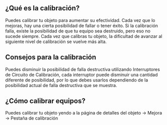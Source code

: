 ## ¿Qué es la calibración?

Puedes calibrar tu objeto para aumentar su efectividad.
Cada vez que lo mejoras, hay una cierta posibilidad de fallar o tener éxito. Si la calibración falla, existe la posibilidad de que tu equipo sea destruido, pero eso no sucede siempre. Cada vez que calibras tu objeto, la dificultad de avanzar al siguiente nivel de calibración se vuelve más alta.

## Consejos para la calibración

Puedes disminuir la posibilidad de falla destructiva utilizando Interruptores de Circuito de Calibración, cada interruptor puede disminuir una cantidad diferente de posibilidad, por lo que debes usarlos dependiendo de la posibilidad actual de falla destructiva que se muestra.

## ¿Cómo calibrar equipos?

Puedes calibrar tu objeto yendo a la página de detalles del objeto -> Mejora -> Pestaña de calibración
